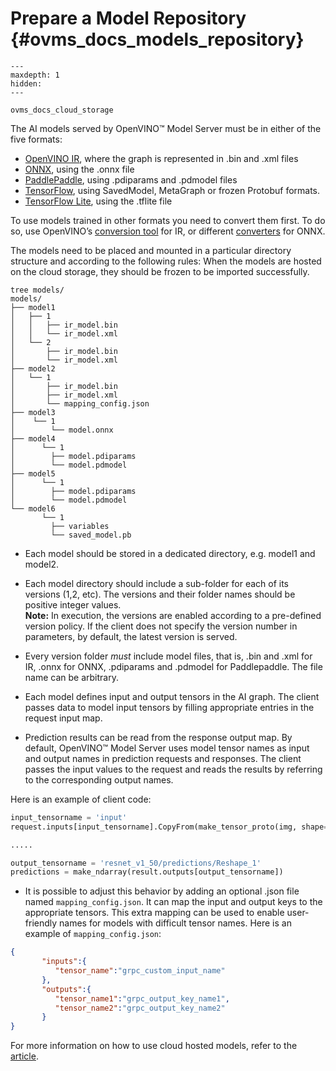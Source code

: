 # Prepare a Model Repository {#ovms_docs_models_repository}

```{toctree}
---
maxdepth: 1
hidden:
---

ovms_docs_cloud_storage
```

The AI models served by OpenVINO&trade; Model Server must be in either of the five formats:
- [OpenVINO IR](https://docs.openvino.ai/2024/documentation/openvino-ir-format/operation-sets.html), where the graph is represented in .bin and .xml files 
- [ONNX](https://onnx.ai/), using the .onnx file
- [PaddlePaddle](https://www.paddlepaddle.org.cn/en), using .pdiparams and .pdmodel files
- [TensorFlow](https://www.tensorflow.org/), using SavedModel, MetaGraph or frozen Protobuf formats.
- [TensorFlow Lite](https://www.tensorflow.org/lite), using the .tflite file

To use models trained in other formats you need to convert them first. To do so, use 
OpenVINO’s [conversion tool](https://docs.openvino.ai/2024/openvino-workflow/model-preparation/convert-model-to-ir.html) for IR, or different
[converters](https://onnx.ai/supported-tools.html) for ONNX.

The models need to be placed and mounted in a particular directory structure and according to the following rules:
When the models are hosted on the cloud storage, they should be frozen to be imported successfully.

```
tree models/
models/
├── model1
│   ├── 1
│   │   ├── ir_model.bin
│   │   └── ir_model.xml
│   └── 2
│       ├── ir_model.bin
│       └── ir_model.xml
├── model2
│   └── 1
│       ├── ir_model.bin
│       ├── ir_model.xml
│       └── mapping_config.json
├── model3
│    └── 1
│        └── model.onnx
├── model4
│      └── 1
│        ├── model.pdiparams
│        └── model.pdmodel
├── model5
│      └── 1
│        ├── model.pdiparams
│        └── model.pdmodel
└── model6
       └── 1
         ├── variables
         └── saved_model.pb

``` 

- Each model should be stored in a dedicated directory, e.g. model1 and model2. 
- Each model directory should include a sub-folder for each of its versions (1,2, etc). The versions and their folder names should be positive integer values.  
**Note:** In execution, the versions are enabled according to a pre-defined version policy. If the client does not specify 
the version number in parameters, by default, the latest version is served.
- Every version folder _must_ include model files, that is, .bin and .xml for IR, .onnx for ONNX, .pdiparams and .pdmodel for Paddlepaddle. The file name can be arbitrary.

- Each model defines input and output tensors in the AI graph. The client passes data to model input tensors by filling appropriate entries in the request input map. 
- Prediction results can be read from the response output map. By default, OpenVINO™ Model Server uses model tensor names as input and output names in prediction requests and responses. The client passes the input values to the request and reads the results by referring to the corresponding output names.

Here is an example of client code:

```python
input_tensorname = 'input'
request.inputs[input_tensorname].CopyFrom(make_tensor_proto(img, shape=(1, 3, 224, 224)))

.....

output_tensorname = 'resnet_v1_50/predictions/Reshape_1'
predictions = make_ndarray(result.outputs[output_tensorname])
```

- It is possible to adjust this behavior by adding an optional .json file named `mapping_config.json`. 
It can map the input and output keys to the appropriate tensors. This extra mapping can be used to enable user-friendly names for models with difficult tensor names. Here is an example of `mapping_config.json`:

```json
{
       "inputs":{ 
          "tensor_name":"grpc_custom_input_name"
       },
       "outputs":{
          "tensor_name1":"grpc_output_key_name1",
          "tensor_name2":"grpc_output_key_name2"
       }
}
```

For more information on how to use cloud hosted models, refer to the [article](./using_cloud_storage.md).

